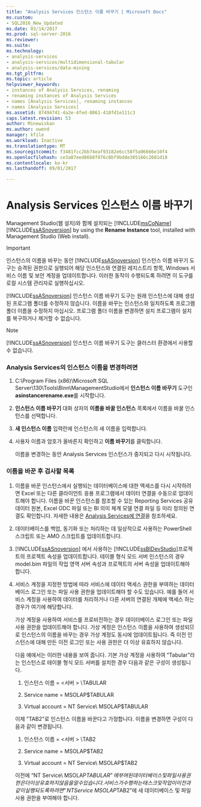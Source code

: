 ```yaml
---
title: "Analysis Services 인스턴스 이름 바꾸기 | Microsoft Docs"
ms.custom:
- SQL2016_New_Updated
ms.date: 03/14/2017
ms.prod: sql-server-2016
ms.reviewer: 
ms.suite: 
ms.technology:
- analysis-services
- analysis-services/multidimensional-tabular
- analysis-services/data-mining
ms.tgt_pltfrm: 
ms.topic: article
helpviewer_keywords:
- instances of Analysis Services, renaming
- renaming instances of Analysis Services
- names [Analysis Services], renaming instances
- names [Analysis Services]
ms.assetid: 87494741-4a2e-4fed-8061-418fd1e111c3
caps.latest.revision: 53
author: Minewiskan
ms.author: owend
manager: kfile
ms.workload: Inactive
ms.translationtype: MT
ms.sourcegitcommit: f3481fcc2bb74eaf93182e6cc58f5a06666e10f4
ms.openlocfilehash: ce3a87eed86b8f876c8bf9bdde305166c2681d18
ms.contentlocale: ko-kr
ms.lasthandoff: 09/01/2017

---
```

# <a name="rename-an-analysis-services-instance"></a>Analysis Services 인스턴스 이름 바꾸기
  Management Studio(웹 설치)와 함께 설치되는 [!INCLUDE[msCoName](../../includes/msconame-md.md)] [!INCLUDE[ssASnoversion](../../includes/ssasnoversion-md.md)] by using the **Rename Instance** tool, installed with  Management Studio (Web install).  
  
> [!IMPORTANT]  
>  인스턴스의 이름을 바꾸는 동안 [!INCLUDE[ssASnoversion](../../includes/ssasnoversion-md.md)] 인스턴스 이름 바꾸기 도구는 승격된 권한으로 실행되어 해당 인스턴스와 연결된 레지스트리 항목, Windows 서비스 이름 및 보안 계정을 업데이트합니다. 이러한 동작이 수행되도록 하려면 이 도구를 로컬 시스템 관리자로 실행하십시오.  
  
 [!INCLUDE[ssASnoversion](../../includes/ssasnoversion-md.md)] 인스턴스 이름 바꾸기 도구는 원래 인스턴스에 대해 생성된 프로그램 폴더를 수정하지 않습니다. 이름을 바꾸는 인스턴스와 일치하도록 프로그램 폴더 이름을 수정하지 마십시오. 프로그램 폴더 이름을 변경하면 설치 프로그램이 설치를 복구하거나 제거할 수 없습니다.  
  
> [!NOTE]  
>  [!INCLUDE[ssASnoversion](../../includes/ssasnoversion-md.md)] 인스턴스 이름 바꾸기 도구는 클러스터 환경에서 사용할 수 없습니다.  
  
### <a name="to-rename-an-instance-of-analysis-services"></a>Analysis Services의 인스턴스 이름을 변경하려면  
  
1.  C:\Program Files (x86)\Microsoft SQL Server\130\Tools\Binn\ManagementStudio에서 **인스턴스 이름 바꾸기** 도구인 **asinstancerename.exe**를 시작합니다.  
  
2.  **인스턴스 이름 바꾸기** 대화 상자의 **이름을 바꿀 인스턴스** 목록에서 이름을 바꿀 인스턴스를 선택합니다.  
  
3.  **새 인스턴스 이름** 입력란에 인스턴스의 새 이름을 입력합니다.  
  
4.  사용자 이름과 암호가 올바른지 확인하고 **이름 바꾸기**를 클릭합니다.  
  
     이름을 변경하는 동안 Analysis Services 인스턴스가 중지되고 다시 시작됩니다.  
  
### <a name="post-rename-checklist"></a>이름을 바꾼 후 검사할 목록  
  
1.  이름을 바꾼 인스턴스에서 실행되는 데이터베이스에 대한 액세스를 다시 시작하려면 Excel 또는 다른 클라이언트 응용 프로그램에서 데이터 연결을 수동으로 업데이트해야 합니다. 이름을 바꾼 인스턴스를 참조할 수 있는 Reporting Services 공유 데이터 원본, Excel ODC 파일 또는 BI 의미 체계 모델 연결 파일 등 미리 정의된 연결도 확인합니다. 자세한 내용은 [Analysis Services에 연결](../../analysis-services/instances/connect-to-analysis-services.md)을 참조하세요.  
  
2.  데이터베이스를 백업, 동기화 또는 처리하는 데 일상적으로 사용하는 PowerShell 스크립트 또는 AMO 스크립트를 업데이트합니다.  
  
3.  [!INCLUDE[ssASnoversion](../../includes/ssasnoversion-md.md)] 에서 사용하는 [!INCLUDE[ssBIDevStudio](../../includes/ssbidevstudio-md.md)]프로젝트의 프로젝트 속성을 업데이트합니다. 테이블 형식 모드 서버 인스턴스의 경우 model.bim 파일의 작업 영역 서버 속성과 프로젝트의 서버 속성을 업데이트해야 합니다.  
  
4.  서비스 계정을 지정한 방법에 따라 서비스에 데이터 액세스 권한을 부여하는 데이터베이스 로그인 또는 파일 사용 권한을 업데이트해야 할 수도 있습니다. 예를 들어 서비스 계정을 사용하여 데이터를 처리하거나 다른 서버의 연결된 개체에 액세스 하는 경우가 여기에 해당합니다.  
  
     가상 계정을 사용하여 서비스를 프로비전하는 경우 데이터베이스 로그인 또는 파일 사용 권한을 업데이트해야 합니다. 가상 계정은 인스턴스 이름을 사용하여 생성되므로 인스턴스의 이름을 바꾸는 경우 가상 계정도 동시에 업데이트됩니다. 즉 이전 인스턴스에 대해 만든 이전 로그인 또는 사용 권한은 더 이상 유효하지 않습니다.  
  
     다음 예에서는 이러한 내용을 보여 줍니다. 기본 가상 계정을 사용하여 “Tabular”라는 인스턴스로 테이블 형식 모드 서버를 설치한 경우 다음과 같은 구성이 생성됩니다.  
  
    1.  인스턴스 이름 = \<서버 > \TABULAR  
  
    2.  Service name = MSOLAP$TABULAR  
  
    3.  Virtual account = NT Service\ MSOLAP$TABULAR  
  
     이제 "TAB2"로 인스턴스 이름을 바꾼다고 가정합니다. 이름을 변경하면 구성이 다음과 같이 변경됩니다.  
  
    1.  인스턴스 이름 = \<서버 > \TAB2  
  
    2.  Service name = MSOLAP$TAB2  
  
    3.  Virtual account = NT Service\ MSOLAP$TAB2  
  
     이전에 “NT Service\ MSOLAP$TABULAR”에 부여된 데이터베이스 및 파일 사용 권한은 더 이상 유효하지 않음을 알 수 있습니다. 서비스가 수행하는 태스크 및 작업이 이전과 같이 실행되도록 하려면 “NT Service\ MSOLAP$TAB2”에 새 데이터베이스 및 파일 사용 권한을 부여해야 합니다.  
  
  

